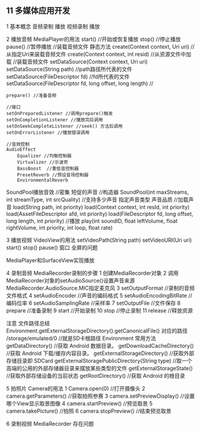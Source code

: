 ## 11 多媒体应用开发
1 基本概念
音频录制 播放
视频录制 播放

2 播放音频
MediaPlayer的用法
	start() //开始或恢复播放
	stop() //停止播放
	pause() //暂停播放
	//装载音频文件 静态方法
	create(Context context, Uri uri) //从指定Uri来装载音频文件
	create(Context context, int resid) //从资源文件中加载
	//装载音频文件
	setDataSource(Context context, Uri uri)
	setDataSource(String path) //path路径所代表的文件
	setDataSource(FileDescriptor fd) //fd所代表的文件
	setDataSource(FileDescriptor fd, long offset, long length) //
	
	prepare() //准备音频
	
	//接口
	setOnPreparedListener //调用prepare()触发
	setOnCompletionListener //播放完后调用
	setOnSeekCompleteListener //seek() 方法后调用
	setOnErrorListener //播放错误调用
	
	//音效控制
	AudioEffect
		Equalizer //均衡控制器
		Virtualizer //示波奇
		BassBoost  //重低音控制器
		PresetReverb //预设音场控制器
		EnvironmentalReverb 
		
SoundPool播放音效 //密集 短促的声音
	//构造器
	SoundPool(int maxStreams, int streamType, int srcQuality) //支持多少声音 指定声音类型 声音品质
	//加载声音
	load(String path, int priority) 
	load(Context context, int resId, int priority) 
	load(AssetFileDescriptor afd, int priority) 
	load(FileDescriptor fd, long offset, long length, int priority) 
	//播放
	play(int soundID, float leftVolume, float rightVolume, int priority, int loop, float rate)

3 播放视频
VideoView的用法
	setVideoPath(String path)
	setVideoURI(Uri uri)
	start()
	stop()
	pause()
窗口 全屏的问题

MediaPlayer和SurfaceView实现播放

4 录制音频
MediaRecorder录制的步骤
	1 创建MediaRecorder对象
	2 调用MediaRecorder对象的setAudioSource()设置声音来源 MediaRecorder.AudioSource.MIC指定麦克风
	3 setOutputFormat //录制的音频文件格式
	4 setAudioEncoder //声音的编码格式
	5 setAudioEncodingBitRate //编码位率
	6 setAudioSamplingRate //采样率
	7 setOutputFile //文件保存
	8 prepare //准备录制
	9 start //开始录制
	10 stop //停止录制
	11 release //释放资源

注意 文件路径总结
	Environment.getExternalStorageDirectory().getCanonicalFile() 
		对应的路径 /storage/emulated/0 //就是SD卡根路径
	Environment 常用方法
		getDataDirectory() //获取 Android 数据目录。
		getDownloadCacheDirectory() //获取 Android 下载/缓存内容目录。
		getExternalStorageDirectory() //获取外部存储目录即 SDCard
		getExternalStoragePublicDirectory(String type) //取一个高端的公用的外部存储器目录来摆放某些类型的文件
		getExternalStorageState() //获取外部存储设备的当前状态
		getRootDirectory() //获取 Android 的根目录

5 拍照片
Camera的用法
	1 Camera.open(0) //打开摄像头
	2 camera.getParameters() //获取拍照参赛
	3 camera.setPreviewDisplay() //设置哪个View显示取景图像
	4 camera.startPreview() //预览取景
	5 camera.takePicture() //拍照
	6 camera.stopPreview() //结束预览取景
	
6 录制视频
MediaRecorder
存在问题






